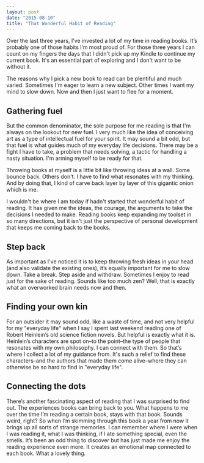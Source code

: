 ```yaml
---
layout: post
date: "2015-08-10"
title: "That Wonderful Habit of Reading"
---
```


Over the last three years, I’ve invested a lot of my time in reading books. It’s probably one of those habits I’m most proud of. For those three years I can count on my fingers the days that I didn't pick up my Kindle to continue my current book. It's an essential part of exploring and I don't want to be without it.

The reasons why I pick a new book to read can be plentiful and much varied. Sometimes I'm eager to learn a new subject. Other times I want my mind to slow down. Now and then I just want to flee for a moment.


## Gathering fuel

But the common denominator, the sole purpose for me reading is that I'm always on the lookout for new fuel. I very much like the idea of conceiving art as a type of intellectual fuel for your spirit. It may sound a bit odd, but that fuel is what guides much of my everyday life decisions. There may be a fight I have to take, a problem that needs solving, a tactic for handling a nasty situation. I'm arming myself to be ready for that.

Throwing books at myself is a little bit like throwing ideas at a wall. Some bounce back. Others don't. I have to find what resonates with my thinking. And by doing that, I kind of carve back layer by layer of this gigantic onion which is me.

I wouldn't be where I am today if hadn't started that wonderful habit of reading. It has given me the ideas, the courage, the arguments to take the decisions I needed to make. Reading books keep expanding my toolset in so many directions, but it isn't just the perspective of personal development that keeps me coming back to the books.


## Step back

As important as I've noticed it is to keep throwing fresh ideas in your head (and also validate the existing ones), it’s equally important for me to slow down. Take a break. Step aside and withdraw. Sometimes I enjoy to read just for the sake of reading. Sounds like too much zen? Well, that is exactly what an overworked brain needs now and then.


## Finding your own kin

For an outsider it may sound odd, like a waste of time, and not very helpful for my "everyday life" when I say I spent last weekend reading one of Robert Heinlein’s old science fiction novels. But helpful is exactly what it is. Heinlein’s characters are spot on–to the point–the type of people that resonates with my own philosophy. I can connect with them. So that’s where I collect a lot of my guidance from. It's such a relief to find these characters–and the authors that made them come alive–where they can otherwise be so hard to find in "everyday life".


## Connecting the dots

There’s another fascinating aspect of reading that I was surprised to find out. The experiences books can bring back to you. What happens to me over the time I’m reading a certain book, stays with that book. Sounds weird, right? So when I’m skimming through this book a year from now it brings up all sorts of strange memories. I can remember where I were when I was reading it, what I was thinking, if I ate something special, even the smells. It’s been an odd thing to discover but has just made me enjoy the reading experience even more. It creates an emotional map connected to each book. What a lovely thing.
